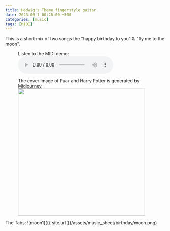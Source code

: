 ```yaml
---
title: Hedwig's Theme fingerstyle guitar.
date: 2023-06-1 00:20:00 +500
categories: [music]
tags: [MIDI]
---
```


This is a short mix of two songs the "happy birthday to you" & "fly me to the moon".<br /> 
<figure>
    <figcaption>Listen to the MIDI demo:</figcaption>
    <audio
        controls
        src="https://puar-playground.github.io/assets/audio/Birthday Moonlight.mp3">
            <a href="https://puar-playground.github.io/assets/audio/Birthday Moonlight.mp3">
                audio
            </a>
    </audio>
</figure>

<figure>
    <figcaption>The cover image of Puar and Harry Potter is generated by <a href="https://www.midjourney.com/home/?callbackUrl=%2Fapp%2F" target="_blank">Midjourney</a></figcaption>
    <img src="https://puar-playground.github.io/assets/img/covers/moon.jpg"
        width="400" 
        height="400" 
    />
</figure>

The Tabs:
![moon1]({{ site.url }}/assets/music_sheet/birthday/moon.png)<br /> 